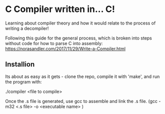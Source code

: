 # C Compiler written in... C!

Learning about compiler theory and how it would relate to the process of writing a decompiler! 

Following this guide for the general process, which is broken into steps without code for how to parse C into assembly: https://norasandler.com/2017/11/29/Write-a-Compiler.html


## Installion

Its about as easy as it gets - clone the repo, compile it with 'make',
and run the program with:

./compiler \<file to compile>

Once the .s file is generated, use gcc to assemble and link the .s file.
(gcc -m32 \<.s file> -o \<executable name> )
